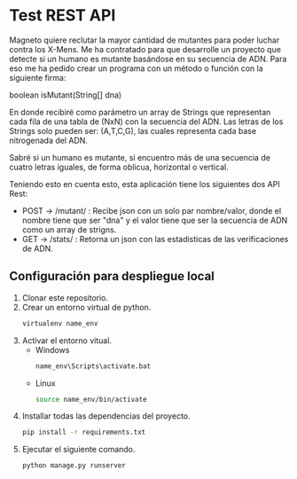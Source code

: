 # Test REST API
Magneto quiere reclutar la mayor cantidad de mutantes para poder luchar contra los X-Mens.
Me ha contratado para que desarrolle un proyecto que detecte si un humano es mutante basándose en su secuencia de ADN.
Para eso me ha pedido crear un programa con un método o función con la siguiente firma:

boolean isMutant(String[] dna)

En donde recibiré como parámetro un array de Strings que representan cada fila de una tabla de (NxN) con la secuencia del ADN. Las letras de los Strings solo pueden ser: (A,T,C,G), las cuales representa cada base nitrogenada del ADN.

Sabré si un humano es mutante, si encuentro más de una secuencia de cuatro letras iguales, de forma oblicua, horizontal o vertical.

Teniendo esto en cuenta esto, esta aplicación tiene los siguientes dos API Rest:

- POST -> /mutant/ : Recibe json con un solo par nombre/valor, donde el nombre tiene que ser "dna" y el valor tiene que ser la secuencia de ADN como un array de strigns. 
- GET -> /stats/ : Retorna un json con las estadisticas de las verificaciones de ADN.

## Configuración para despliegue local
1. Clonar este repositorio.
2. Crear un entorno virtual de python.
    ```sh
    virtualenv name_env
    ```
3. Activar el entorno vitual.
      - Windows
        ```sh
        name_env\Scripts\activate.bat
        ```
      - Linux
        ```sh
        source name_env/bin/activate
        ```
4. Installar todas las dependencias del proyecto.
    ```sh
    pip install -r requirements.txt
    ```
5. Ejecutar el siguiente comando.
    ```sh
    python manage.py runserver
    ```
